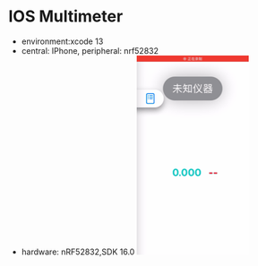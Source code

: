 # IOS Multimeter
* environment:xcode 13
* central: IPhone, peripheral: nrf52832
* hardware: nRF52832,SDK 16.0
![alert text](demonstration.gif)
